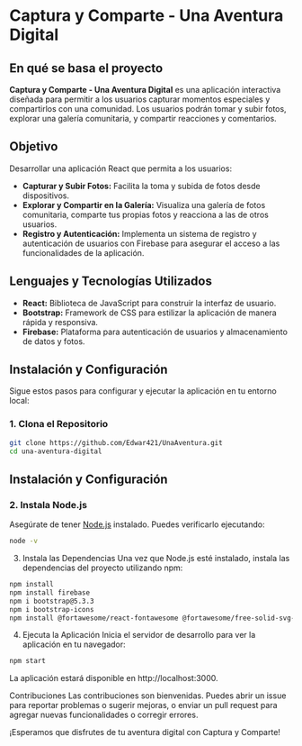 # Captura y Comparte - Una Aventura Digital

## En qué se basa el proyecto

**Captura y Comparte - Una Aventura Digital** es una aplicación interactiva diseñada para permitir a los usuarios capturar momentos especiales y compartirlos con una comunidad. Los usuarios podrán tomar y subir fotos, explorar una galería comunitaria, y compartir reacciones y comentarios.

## Objetivo

Desarrollar una aplicación React que permita a los usuarios:

- **Capturar y Subir Fotos:** Facilita la toma y subida de fotos desde dispositivos.
- **Explorar y Compartir en la Galería:** Visualiza una galería de fotos comunitaria, comparte tus propias fotos y reacciona a las de otros usuarios.
- **Registro y Autenticación:** Implementa un sistema de registro y autenticación de usuarios con Firebase para asegurar el acceso a las funcionalidades de la aplicación.

## Lenguajes y Tecnologías Utilizados

- **React:** Biblioteca de JavaScript para construir la interfaz de usuario.
- **Bootstrap:** Framework de CSS para estilizar la aplicación de manera rápida y responsiva.
- **Firebase:** Plataforma para autenticación de usuarios y almacenamiento de datos y fotos.

## Instalación y Configuración

Sigue estos pasos para configurar y ejecutar la aplicación en tu entorno local:

### 1. Clona el Repositorio

```bash
git clone https://github.com/Edwar421/UnaAventura.git
cd una-aventura-digital
```

## Instalación y Configuración

### 2. Instala Node.js

Asegúrate de tener [Node.js](https://nodejs.org/) instalado. Puedes verificarlo ejecutando:

```bash
node -v
```

3. Instala las Dependencias
Una vez que Node.js esté instalado, instala las dependencias del proyecto utilizando npm:

```bash
npm install
npm install firebase
npm i bootstrap@5.3.3
npm i bootstrap-icons
npm install @fortawesome/react-fontawesome @fortawesome/free-solid-svg-icons @fortawesome/fontawesome-svg-core @fortawesome/free-regular-svg-icons
```
4. Ejecuta la Aplicación
Inicia el servidor de desarrollo para ver la aplicación en tu navegador:

```bash
npm start
```
La aplicación estará disponible en http://localhost:3000.

Contribuciones
Las contribuciones son bienvenidas. Puedes abrir un issue para reportar problemas o sugerir mejoras, o enviar un pull request para agregar nuevas funcionalidades o corregir errores.


¡Esperamos que disfrutes de tu aventura digital con Captura y Comparte!
